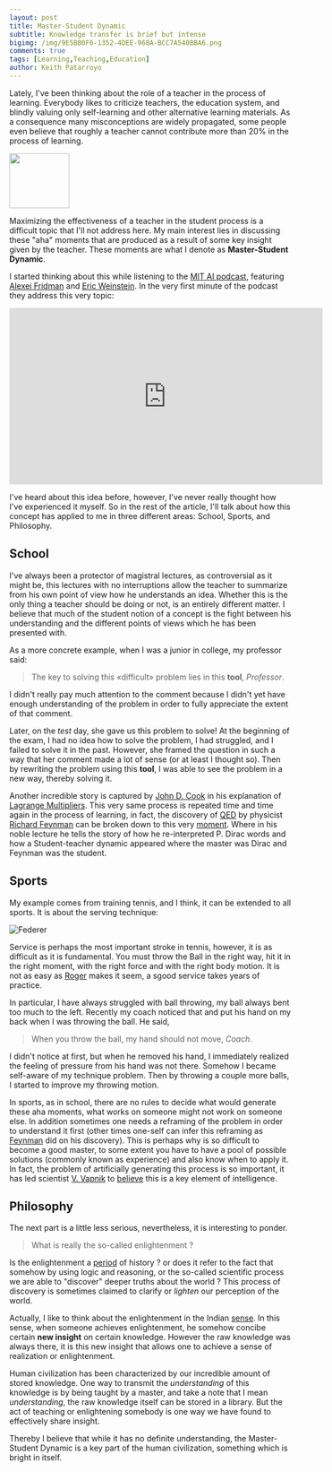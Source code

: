 ```yaml
---
layout: post
title: Master-Student Dynamic
subtitle: Knowledge transfer is brief but intense
bigimg: /img/9E5BB0F6-1352-4DEE-968A-BCC7A540BBA6.png
comments: true
tags: [Learning,Teaching,Education]
author: Keith Patarroyo
---
```

Lately, I've been thinking about the role of a teacher in the process of learning. Everybody likes to criticize teachers, the education system, and blindly valuing only self-learning and other alternative learning materials. As a consequence many misconceptions are widely propagated, some people even believe that roughly a teacher cannot contribute more than 20% in the process of learning.

<img id="myImg" src="https://www.w3schools.com/jsref/compman.gif" width="107" height="98">


Maximizing the effectiveness of a teacher in the student process is a difficult topic that I'll not address here. My main interest lies in discussing these "aha" moments that are produced as a result of some key insight given by the teacher. These moments are what I denote as **Master-Student Dynamic**.

I started thinking about this while listening to the [MIT AI podcast](https://lexfridman.com/ai/), featuring [Alexei Fridman](https://lexfridman.com/) and [Eric Weinstein](https://www.edge.org/memberbio/eric_r_weinstein). In the very first minute of the podcast they address this very topic:

<div class="iframeVideo">
<iframe width="560" height="315" src="https://www.youtube.com/embed/2wq9x2QcZN0?start=50&end=115" frameborder="0" allow="accelerometer; autoplay; encrypted-media; gyroscope; picture-in-picture" allowfullscreen=""></iframe>
</div>

I've heard about this idea before, however, I've never really thought how I've experienced it myself. So in the rest of the article, I'll talk about how this concept has applied to me in three different areas: School, Sports, and Philosophy.

## School

I've always been a protector of magistral lectures, as controversial as it might be, this lectures with no interruptions allow the teacher to summarize from his own point of view how he understands an idea. Whether this is the only thing a teacher should be doing or not, is an entirely different matter. I believe that much of the student notion of a concept is the fight between his understanding and the different points of views which he has been presented with. 

As a more concrete example, when I was a junior in college, my professor said:

> The key to solving this «difficult» problem lies in this **tool**, *Professor*.

I didn't really pay much attention to the comment because I didn't yet have enough understanding of the problem in order to fully appreciate the extent of that comment.

Later, on the *test* day, she gave us this problem to solve! At the beginning of the exam, I had no idea how to solve the problem, I had struggled, and I failed to solve it in the past. However, she framed the question in such a way that her comment made a lot of sense (or at least I thought so). Then by rewriting the problem using this **tool**, I was able to see the problem in a new way, thereby solving it.

Another incredible story is captured by [John D. Cook](https://www.johndcook.com/blog/services-2/) in his explanation of [Lagrange Multipliers](https://www.johndcook.com/blog/2016/09/27/one-of-my-favorite-proofs-lagrange-multipliers/). This very same process is repeated time and time again in the process of learning, in fact, the discovery of [QED](https://en.wikipedia.org/wiki/Quantum_electrodynamics) by physicist [Richard Feynman](https://en.wikipedia.org/wiki/Richard_Feynman) can be broken down to this very [moment](https://aapt.scitation.org/doi/abs/10.1119/1.18114). Where in his noble lecture he tells the story of how he re-interpreted P. Dirac words and how a Student-teacher dynamic appeared where the master was Dirac and Feynman was the student.

## Sports

My example comes from training tennis, and I think, it can be extended to all sports. It is about the serving technique:

![Federer](/img/federer-hd.gif?style=centerme)

Service is perhaps the most important stroke in tennis, however, it is as difficult as it is fundamental. You must throw the Ball in the right way, hit it in the right moment, with the right force and with the right body motion. It is not as easy as [Roger](https://www.rogerfederer.com/) makes it seem, a sgood service takes years of practice.

In particular, I have always struggled with ball throwing, my ball always bent too much to the left. Recently my coach noticed that and put his hand on my back when I was throwing the ball. He said,

> When you throw the ball, my hand should not move, *Coach*.

I didn't notice at first, but when he removed his hand, I immediately realized the feeling of pressure from his hand was not there. Somehow I became self-aware of my technique problem. Then by throwing a couple more balls, I started to improve my throwing motion.

In sports, as in school, there are no rules to decide what would generate these aha moments, what works on someone might not work on someone else. In addition sometimes one needs a reframing of the problem in order to understand it first (other times one-self can infer this reframing as [Feynman](https://aapt.scitation.org/doi/abs/10.1119/1.18114) did on his discovery). This is perhaps why is so difficult to become a good master, to some extent you have to have a pool of possible solutions (commonly known as experience) and also know when to apply it. In fact, the problem of artificially generating this process is so important, it has led scientist [V. Vapnik](https://en.wikipedia.org/wiki/Vladimir_Vapnik) to [believe](https://www.youtube.com/watch?v=STFcvzoxVw4) this is a key element of intelligence.

## Philosophy

The next part is a little less serious, nevertheless, it is interesting to ponder.

> What is really the so-called enlightenment ?

Is the enlightenment a [period](https://en.wikipedia.org/wiki/Age_of_Enlightenment) of history ? or does it refer to the fact that somehow by using logic and reasoning, or the so-called scientific process we are able to "discover" deeper truths about the world ? This process of discovery is sometimes claimed to clarify or *lighten* our perception of the world.

Actually, I like to think about the enlightenment in the Indian [sense](https://en.wikipedia.org/wiki/Enlightenment_(spiritual)). In this sense, when someone achieves enlightenment, he somehow concibe certain **new insight** on certain knowledge. However the raw knowledge was always there, it is this new insight that allows one to achieve a sense of realization or enlightenment.

Human civilization has been characterized by our incredible amount of stored knowledge. One way to transmit the *understanding* of this knowledge is by being taught by a master, and take a note that I mean *understanding*, the raw knowledge itself can be stored in a library. But the act of teaching or enlightening somebody is one way we have found to effectively share insight.

Thereby I believe that while it has no definite understanding, the Master-Student Dynamic is a key part of the human civilization, something which is bright in itself.
